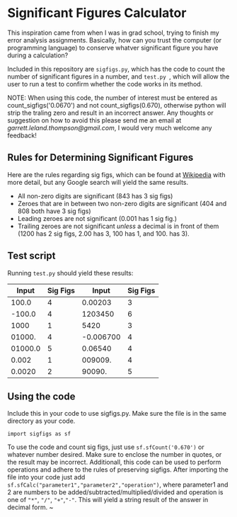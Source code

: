 # Significant Figures Calculator

This inspiration came from when I was in grad school, trying to finish my error analysis assignments. Basically, how can you trust the computer (or programming language) to conserve whatver significant figure you have during a calculation?

 Included in this repository are `sigfigs.py`, which has the code to count the number of significant figures in a number, and `test.py `, which will allow the user to run a test to confirm whether the code works in its method.
 
NOTE: When using this code, the number of interest must be entered as count_sigfigs('0.0670') and not count_sigfigs(0.670), otherwise python will strip the traling zero and result in an incorrect answer. Any thoughts or suggestion on how to avoid this please send me an email at _garrett.leland.thompson@gmail.com_, I would very much welcome any feedback!


## Rules for Determining Significant Figures

Here are the rules regarding sig figs, which can be found at [Wikipedia](https://en.wikipedia.org/wiki/Significant_figures) with more detail, but any Google search will yield the same results.

 - All non-zero digits are significant (843 has 3 sig figs)
 - Zeroes that are in between two non-zero digits are significant (404 and 808 both have 3 sig figs)
 - Leading zeroes are not significant (0.001 has 1 sig fig.)
 - Trailing zeroes are not significant *unless* a decimal is in front of them (1200 has 2 sig figs, 2.00 has 3, 100 has 1, and 100. has 3).
 
 
 
## Test script 
 
 Running `test.py` should yield these results:
 
|Input| Sig Figs|Input |Sig Figs|
|---|---|---|---|
|100.0  | 4| 0.00203  | 3|
|-100.0 | 4| 1203450  | 6|
|1000   | 1| 5420     | 3|
|01000. | 4| -0.006700| 4|
|01000.0| 5| 0.06540  | 4|
|0.002  | 1| 009009.  | 4|
|0.0020 | 2| 90090.   | 5|




## Using the code

Include this in your code to use sigfigs.py. Make sure the file is in the same directory as your code.

`import sigfigs as sf`

To use the code and count sig figs, just use `sf.sfCount('0.670')` or whatever number desired. Make sure to enclose the number in quotes, or the result may be incorrect.
Additionall, this code can be used to perform operations and adhere to the rules of preserving sigfigs. After importing the file into your code just add `sf.sfCalc("parameter1","parameter2","operation")`, where parameter1 and 2 are numbers to be added/subtracted/multiplied/divided and operation is one of `"*"`, `"/"`, `"+"`,`"-"`. This will yield a string result of the answer in decimal form.
~

